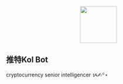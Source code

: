 <br>

<p align="center">
<img src="https://api.iconify.design/fluent-emoji:dog-face.svg" style="width:100px;" />
</p>

## 推特Kol Bot

cryptocurrency senior intelligencer ᝰ✍︎꙳⋆
